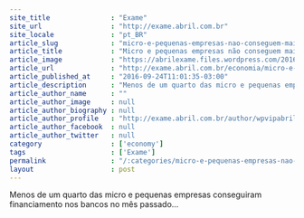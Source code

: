 ```yaml
---
site_title               : "Exame"
site_url                 : "http://exame.abril.com.br"
site_locale              : "pt_BR"
article_slug             : "micro-e-pequenas-empresas-nao-conseguem-mais-financiamento"
article_title            : "Micro e pequenas empresas não conseguem mais financiamento"
article_image            : "https://abrilexame.files.wordpress.com/2016/09/size_960_16_9_empresa-mg1.jpg?quality=70&strip=all&w=960"
article_url              : "http://exame.abril.com.br/economia/micro-e-pequenas-empresas-nao-conseguem-mais-financiamento/"
article_published_at     : "2016-09-24T11:01:35-03:00"
article_description      : "Menos de um quarto das micro e pequenas empresas conseguiram financiamento nos bancos no mês passado..."
article_author_name      : ""
article_author_image     : null
article_author_biography : null
article_author_profile   : "http://exame.abril.com.br/author/wpvipabril/"
article_author_facebook  : null
article_author_twitter   : null
category                 : ['economy']
tags                     : ['Exame']
permalink                : "/:categories/micro-e-pequenas-empresas-nao-conseguem-mais-financiamento/"
layout                   : post
---
```


Menos de um quarto das micro e pequenas empresas conseguiram financiamento nos bancos no mês passado...
